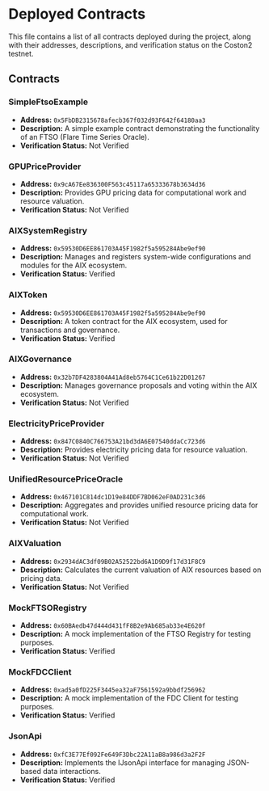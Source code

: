 # Deployed Contracts

This file contains a list of all contracts deployed during the project, along with their addresses, descriptions, and verification status on the Coston2 testnet.

## Contracts

### SimpleFtsoExample

- **Address:** `0x5FbDB2315678afecb367f032d93F642f64180aa3`
- **Description:** A simple example contract demonstrating the functionality of an FTSO (Flare Time Series Oracle).
- **Verification Status:** Not Verified

### GPUPriceProvider

- **Address:** `0x9cA67Ee836300F563c45117a65333678b3634d36`
- **Description:** Provides GPU pricing data for computational work and resource valuation.
- **Verification Status:** Not Verified

### AIXSystemRegistry

- **Address:** `0x59530D6EE861703A45F1982f5a595284Abe9ef90`
- **Description:** Manages and registers system-wide configurations and modules for the AIX ecosystem.
- **Verification Status:** Verified

### AIXToken

- **Address:** `0x59530D6EE861703A45F1982f5a595284Abe9ef90`
- **Description:** A token contract for the AIX ecosystem, used for transactions and governance.
- **Verification Status:** Verified

### AIXGovernance

- **Address:** `0x32b7DF4283804A41Ad8eb5764C1Ce61b22D01267`
- **Description:** Manages governance proposals and voting within the AIX ecosystem.
- **Verification Status:** Not Verified

### ElectricityPriceProvider

- **Address:** `0x847C0840C766753A21bd3dA6E07540ddaCc723d6`
- **Description:** Provides electricity pricing data for resource valuation.
- **Verification Status:** Not Verified

### UnifiedResourcePriceOracle

- **Address:** `0x467101C814dc1D19e84DDF7BD062eF0AD231c3d6`
- **Description:** Aggregates and provides unified resource pricing data for computational work.
- **Verification Status:** Not Verified

### AIXValuation

- **Address:** `0x2934dAC3df09B02A52522bd6A1D9D9f17d31F8C9`
- **Description:** Calculates the current valuation of AIX resources based on pricing data.
- **Verification Status:** Not Verified

### MockFTSORegistry

- **Address:** `0x60BAedb47d444d431fF8B2e9Ab685ab33e4E620f`
- **Description:** A mock implementation of the FTSO Registry for testing purposes.
- **Verification Status:** Verified

### MockFDCClient

- **Address:** `0xad5a0fD225F3445ea32aF7561592a9bbdf256962`
- **Description:** A mock implementation of the FDC Client for testing purposes.
- **Verification Status:** Verified

### JsonApi

- **Address:** `0xfC3E77Ef092Fe649F3Dbc22A11aB8a986d3a2F2F`
- **Description:** Implements the IJsonApi interface for managing JSON-based data interactions.
- **Verification Status:** Verified

